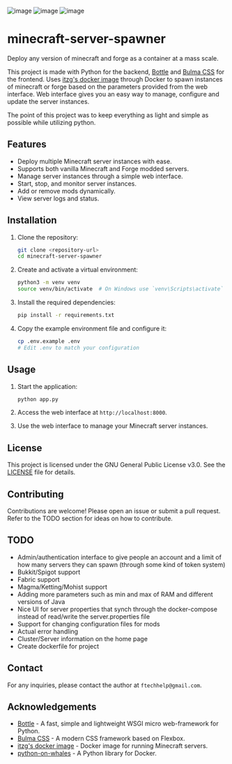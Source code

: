 ![image](https://img.shields.io/badge/Bulma-00D1B2?style=for-the-badge&logo=Bulma&logoColor=white) ![image](https://img.shields.io/badge/Docker-2CA5E0?style=for-the-badge&logo=docker&logoColor=white)  ![image](https://img.shields.io/badge/Python-FFD43B?style=for-the-badge&logo=python&logoColor=blue)
# minecraft-server-spawner
Deploy any version of minecraft and forge as a container at a mass scale.

This project is made with Python for the backend, [Bottle](https://bottlepy.org/docs/dev/) and [Bulma CSS](https://bulma.io/) for the frontend. Uses [itzg's docker image](https://hub.docker.com/r/itzg/minecraft-server) through Docker to spawn instances of minecraft or forge based on the parameters provided from the web interface. Web interface gives you an easy way to manage, configure and update the server instances.

The point of this project was to keep everything as light and simple as possible while utilizing python.

## Features

- Deploy multiple Minecraft server instances with ease.
- Supports both vanilla Minecraft and Forge modded servers.
- Manage server instances through a simple web interface.
- Start, stop, and monitor server instances.
- Add or remove mods dynamically.
- View server logs and status.

## Installation

1. Clone the repository:
    ```sh
    git clone <repository-url>
    cd minecraft-server-spawner
    ```

2. Create and activate a virtual environment:
    ```sh
    python3 -m venv venv
    source venv/bin/activate  # On Windows use `venv\Scripts\activate`
    ```

3. Install the required dependencies:
    ```sh
    pip install -r requirements.txt
    ```

4. Copy the example environment file and configure it:
    ```sh
    cp .env.example .env
    # Edit .env to match your configuration
    ```

## Usage

1. Start the application:
    ```sh
    python app.py
    ```

2. Access the web interface at `http://localhost:8000`.

3. Use the web interface to manage your Minecraft server instances.

## License

This project is licensed under the GNU General Public License v3.0. See the [LICENSE](LICENSE) file for details.

## Contributing

Contributions are welcome! Please open an issue or submit a pull request. \
Refer to the TODO section for ideas on how to contribute.

## TODO

- Admin/authentication interface to give people an account and a limit of how many servers they can spawn (through some kind of token system)
- Bukkit/Spigot support
- Fabric support
- Magma/Ketting/Mohist support
- Adding more parameters such as min and max of RAM and different versions of Java
- Nice UI for server properties that synch through the docker-compose instead of read/write the server.properties file
- Support for changing configuration files for mods
- Actual error handling
- Cluster/Server information on the home page
- Create dockerfile for project

## Contact

For any inquiries, please contact the author at `ftechhelp@gmail.com`.

## Acknowledgements

- [Bottle](https://bottlepy.org/docs/dev/) - A fast, simple and lightweight WSGI micro web-framework for Python.
- [Bulma CSS](https://bulma.io/) - A modern CSS framework based on Flexbox.
- [itzg's docker image](https://hub.docker.com/r/itzg/minecraft-server) - Docker image for running Minecraft servers.
- [python-on-whales](https://gabrieldemarmiesse.github.io/python-on-whales/) - A Python library for Docker.
